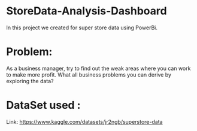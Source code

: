 # StoreData-Analysis-Dashboard
In this project we created for super store data using PowerBi. 

# Problem:
As a business manager, try to find out the weak areas where you can work to make more profit. What all business problems you can derive by exploring the data?
# DataSet used :
Link: https://www.kaggle.com/datasets/jr2ngb/superstore-data
